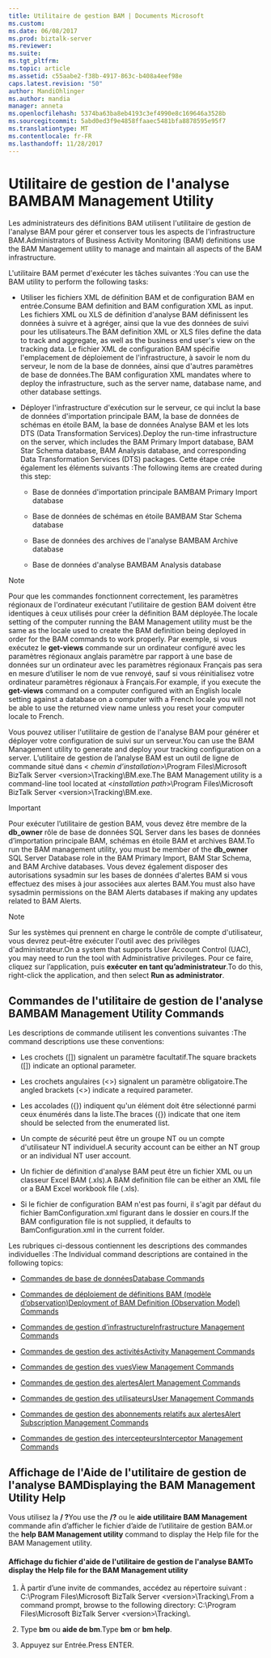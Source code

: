 ```yaml
---
title: Utilitaire de gestion BAM | Documents Microsoft
ms.custom: 
ms.date: 06/08/2017
ms.prod: biztalk-server
ms.reviewer: 
ms.suite: 
ms.tgt_pltfrm: 
ms.topic: article
ms.assetid: c55aabe2-f38b-4917-863c-b408a4eef98e
caps.latest.revision: "50"
author: MandiOhlinger
ms.author: mandia
manager: anneta
ms.openlocfilehash: 5374ba63ba8eb4193c3ef4990e8c169646a3528b
ms.sourcegitcommit: 5abd0ed3f9e4858ffaaec5481bfa8878595e95f7
ms.translationtype: MT
ms.contentlocale: fr-FR
ms.lasthandoff: 11/28/2017
---
```

# <a name="bam-management-utility"></a><span data-ttu-id="c9eba-102">Utilitaire de gestion de l'analyse BAM</span><span class="sxs-lookup"><span data-stu-id="c9eba-102">BAM Management Utility</span></span>
<span data-ttu-id="c9eba-103">Les administrateurs des définitions BAM utilisent l'utilitaire de gestion de l'analyse BAM pour gérer et conserver tous les aspects de l'infrastructure BAM.</span><span class="sxs-lookup"><span data-stu-id="c9eba-103">Administrators of Business Activity Monitoring (BAM) definitions use the BAM Management utility to manage and maintain all aspects of the BAM infrastructure.</span></span>  
  
 <span data-ttu-id="c9eba-104">L'utilitaire BAM permet d'exécuter les tâches suivantes :</span><span class="sxs-lookup"><span data-stu-id="c9eba-104">You can use the BAM utility to perform the following tasks:</span></span>  
  
-   <span data-ttu-id="c9eba-105">Utiliser les fichiers XML de définition BAM et de configuration BAM en entrée.</span><span class="sxs-lookup"><span data-stu-id="c9eba-105">Consume BAM definition and BAM configuration XML as input.</span></span> <span data-ttu-id="c9eba-106">Les fichiers XML ou XLS de définition d'analyse BAM définissent les données à suivre et à agréger, ainsi que la vue des données de suivi pour les utilisateurs.</span><span class="sxs-lookup"><span data-stu-id="c9eba-106">The BAM definition XML or XLS files define the data to track and aggregate, as well as the business end user's view on the tracking data.</span></span> <span data-ttu-id="c9eba-107">Le fichier XML de configuration BAM spécifie l'emplacement de déploiement de l'infrastructure, à savoir le nom du serveur, le nom de la base de données, ainsi que d'autres paramètres de base de données.</span><span class="sxs-lookup"><span data-stu-id="c9eba-107">The BAM configuration XML mandates where to deploy the infrastructure, such as the server name, database name, and other database settings.</span></span>  
  
-   <span data-ttu-id="c9eba-108">Déployer l'infrastructure d'exécution sur le serveur, ce qui inclut la base de données d'importation principale BAM, la base de données de schémas en étoile BAM, la base de données Analyse BAM et les lots DTS (Data Transformation Services).</span><span class="sxs-lookup"><span data-stu-id="c9eba-108">Deploy the run-time infrastructure on the server, which includes the BAM Primary Import database, BAM Star Schema database, BAM Analysis database, and corresponding Data Transformation Services (DTS) packages.</span></span> <span data-ttu-id="c9eba-109">Cette étape crée également les éléments suivants :</span><span class="sxs-lookup"><span data-stu-id="c9eba-109">The following items are created during this step:</span></span>  
  
    -   <span data-ttu-id="c9eba-110">Base de données d'importation principale BAM</span><span class="sxs-lookup"><span data-stu-id="c9eba-110">BAM Primary Import database</span></span>  
  
    -   <span data-ttu-id="c9eba-111">Base de données de schémas en étoile BAM</span><span class="sxs-lookup"><span data-stu-id="c9eba-111">BAM Star Schema database</span></span>  
  
    -   <span data-ttu-id="c9eba-112">Base de données des archives de l'analyse BAM</span><span class="sxs-lookup"><span data-stu-id="c9eba-112">BAM Archive database</span></span>  
  
    -   <span data-ttu-id="c9eba-113">Base de données d'analyse BAM</span><span class="sxs-lookup"><span data-stu-id="c9eba-113">BAM Analysis database</span></span>  
  
> [!NOTE]
>  <span data-ttu-id="c9eba-114">Pour que les commandes fonctionnent correctement, les paramètres régionaux de l'ordinateur exécutant l'utilitaire de gestion BAM doivent être identiques à ceux utilisés pour créer la définition BAM déployée.</span><span class="sxs-lookup"><span data-stu-id="c9eba-114">The locale setting of the computer running the BAM Management utility must be the same as the locale used to create the BAM definition being deployed in order for the BAM commands to work properly.</span></span> <span data-ttu-id="c9eba-115">Par exemple, si vous exécutez le **get-views** commande sur un ordinateur configuré avec les paramètres régionaux anglais paramètre par rapport à une base de données sur un ordinateur avec les paramètres régionaux Français pas sera en mesure d’utiliser le nom de vue renvoyé, sauf si vous réinitialisez votre ordinateur paramètres régionaux à Français.</span><span class="sxs-lookup"><span data-stu-id="c9eba-115">For example, if you execute the **get-views** command on a computer configured with an English locale setting against a database on a computer with a French locale you will not be able to use the returned view name unless you reset your computer locale to French.</span></span>  
  
 <span data-ttu-id="c9eba-116">Vous pouvez utiliser l'utilitaire de gestion de l'analyse BAM pour générer et déployer votre configuration de suivi sur un serveur.</span><span class="sxs-lookup"><span data-stu-id="c9eba-116">You can use the BAM Management utility to generate and deploy your tracking configuration on a server.</span></span> <span data-ttu-id="c9eba-117">L’utilitaire de gestion de l’analyse BAM est un outil de ligne de commande situé dans \< *chemin d’installation*\>\Program Files\Microsoft BizTalk Server \<version\>\Tracking\BM.exe.</span><span class="sxs-lookup"><span data-stu-id="c9eba-117">The BAM Management utility is a command-line tool located at \<*installation path*\>\Program Files\Microsoft BizTalk Server \<version\>\Tracking\BM.exe.</span></span>  
  
> [!IMPORTANT]
>  <span data-ttu-id="c9eba-118">Pour exécuter l’utilitaire de gestion BAM, vous devez être membre de la **db_owner** rôle de base de données SQL Server dans les bases de données d’importation principale BAM, schémas en étoile BAM et archives BAM.</span><span class="sxs-lookup"><span data-stu-id="c9eba-118">To run the BAM management utility, you must be member of the **db_owner** SQL Server Database role in the BAM Primary Import, BAM Star Schema, and BAM Archive databases.</span></span> <span data-ttu-id="c9eba-119">Vous devez également disposer des autorisations sysadmin sur les bases de données d'alertes BAM si vous effectuez des mises à jour associées aux alertes BAM.</span><span class="sxs-lookup"><span data-stu-id="c9eba-119">You must also have sysadmin permissions on the BAM Alerts databases if making any updates related to BAM Alerts.</span></span>  
  
> [!NOTE]
>  <span data-ttu-id="c9eba-120">Sur les systèmes qui prennent en charge le contrôle de compte d'utilisateur, vous devrez peut-être exécuter l'outil avec des privilèges d'administrateur.</span><span class="sxs-lookup"><span data-stu-id="c9eba-120">On a system that supports User Account Control (UAC), you may need to run the tool with Administrative privileges.</span></span> <span data-ttu-id="c9eba-121">Pour ce faire, cliquez sur l’application, puis **exécuter en tant qu’administrateur**.</span><span class="sxs-lookup"><span data-stu-id="c9eba-121">To do this, right-click the application, and then select **Run as administrator**.</span></span>  
  
## <a name="bam-management-utility-commands"></a><span data-ttu-id="c9eba-122">Commandes de l'utilitaire de gestion de l'analyse BAM</span><span class="sxs-lookup"><span data-stu-id="c9eba-122">BAM Management Utility Commands</span></span>  
 <span data-ttu-id="c9eba-123">Les descriptions de commande utilisent les conventions suivantes :</span><span class="sxs-lookup"><span data-stu-id="c9eba-123">The command descriptions use these conventions:</span></span>  
  
-   <span data-ttu-id="c9eba-124">Les crochets ([]) signalent un paramètre facultatif.</span><span class="sxs-lookup"><span data-stu-id="c9eba-124">The square brackets ([]) indicate an optional parameter.</span></span>  
  
-   <span data-ttu-id="c9eba-125">Les crochets angulaires (<>) signalent un paramètre obligatoire.</span><span class="sxs-lookup"><span data-stu-id="c9eba-125">The angled brackets (<>) indicate a required parameter.</span></span>  
  
-   <span data-ttu-id="c9eba-126">Les accolades ({}) indiquent qu'un élément doit être sélectionné parmi ceux énumérés dans la liste.</span><span class="sxs-lookup"><span data-stu-id="c9eba-126">The braces ({}) indicate that one item should be selected from the enumerated list.</span></span>  
  
-   <span data-ttu-id="c9eba-127">Un compte de sécurité peut être un groupe NT ou un compte d'utilisateur NT individuel.</span><span class="sxs-lookup"><span data-stu-id="c9eba-127">A security account can be either an NT group or an individual NT user account.</span></span>  
  
-   <span data-ttu-id="c9eba-128">Un fichier de définition d'analyse BAM peut être un fichier XML ou un classeur Excel BAM (.xls).</span><span class="sxs-lookup"><span data-stu-id="c9eba-128">A BAM definition file can be either an XML file or a BAM Excel workbook file (.xls).</span></span>  
  
-   <span data-ttu-id="c9eba-129">Si le fichier de configuration BAM n'est pas fourni, il s'agit par défaut du fichier BamConfiguration.xml figurant dans le dossier en cours.</span><span class="sxs-lookup"><span data-stu-id="c9eba-129">If the BAM configuration file is not supplied, it defaults to BamConfiguration.xml in the current folder.</span></span>  
  
 <span data-ttu-id="c9eba-130">Les rubriques ci-dessous contiennent les descriptions des commandes individuelles :</span><span class="sxs-lookup"><span data-stu-id="c9eba-130">The Individual command descriptions are contained in the following topics:</span></span>  
  
-   [<span data-ttu-id="c9eba-131">Commandes de base de données</span><span class="sxs-lookup"><span data-stu-id="c9eba-131">Database Commands</span></span>](../core/database-commands.md)  
  
-   [<span data-ttu-id="c9eba-132">Commandes de déploiement de définitions BAM (modèle d’observation)</span><span class="sxs-lookup"><span data-stu-id="c9eba-132">Deployment of BAM Definition (Observation Model) Commands</span></span>](../core/deployment-of-bam-definition-observation-model-commands.md)  
  
-   [<span data-ttu-id="c9eba-133">Commandes de gestion d’infrastructure</span><span class="sxs-lookup"><span data-stu-id="c9eba-133">Infrastructure Management Commands</span></span>](../core/infrastructure-management-commands.md)  
  
-   [<span data-ttu-id="c9eba-134">Commandes de gestion des activités</span><span class="sxs-lookup"><span data-stu-id="c9eba-134">Activity Management Commands</span></span>](../core/activity-management-commands.md)  
  
-   [<span data-ttu-id="c9eba-135">Commandes de gestion des vues</span><span class="sxs-lookup"><span data-stu-id="c9eba-135">View Management Commands</span></span>](../core/view-management-commands.md)  
  
-   [<span data-ttu-id="c9eba-136">Commandes de gestion des alertes</span><span class="sxs-lookup"><span data-stu-id="c9eba-136">Alert Management Commands</span></span>](../core/alert-management-commands.md)  
  
-   [<span data-ttu-id="c9eba-137">Commandes de gestion des utilisateurs</span><span class="sxs-lookup"><span data-stu-id="c9eba-137">User Management Commands</span></span>](../core/user-management-commands.md)  
  
-   [<span data-ttu-id="c9eba-138">Commandes de gestion des abonnements relatifs aux alertes</span><span class="sxs-lookup"><span data-stu-id="c9eba-138">Alert Subscription Management Commands</span></span>](../core/alert-subscription-management-commands.md)  
  
-   [<span data-ttu-id="c9eba-139">Commandes de gestion des intercepteurs</span><span class="sxs-lookup"><span data-stu-id="c9eba-139">Interceptor Management Commands</span></span>](../core/interceptor-management-commands.md)  
  
## <a name="displaying-the-bam-management-utility-help"></a><span data-ttu-id="c9eba-140">Affichage de l'Aide de l'utilitaire de gestion de l'analyse BAM</span><span class="sxs-lookup"><span data-stu-id="c9eba-140">Displaying the BAM Management Utility Help</span></span>  
 <span data-ttu-id="c9eba-141">Vous utilisez la **/ ?**</span><span class="sxs-lookup"><span data-stu-id="c9eba-141">You use the **/?**</span></span> <span data-ttu-id="c9eba-142">ou le **aide utilitaire BAM Management** commande afin d’afficher le fichier d’aide de l’utilitaire de gestion BAM.</span><span class="sxs-lookup"><span data-stu-id="c9eba-142">or the **help BAM Management utility** command to display the Help file for the BAM Management utility.</span></span>  
  
#### <a name="to-display-the-help-file-for-the-bam-management-utility"></a><span data-ttu-id="c9eba-143">Affichage du fichier d'aide de l'utilitaire de gestion de l'analyse BAM</span><span class="sxs-lookup"><span data-stu-id="c9eba-143">To display the Help file for the BAM Management utility</span></span>  
  
1.  <span data-ttu-id="c9eba-144">À partir d’une invite de commandes, accédez au répertoire suivant : C:\Program Files\Microsoft BizTalk Server \<version\>\Tracking\\.</span><span class="sxs-lookup"><span data-stu-id="c9eba-144">From a command prompt, browse to the following directory: C:\Program Files\Microsoft BizTalk Server \<version\>\Tracking\\.</span></span>  
  
2.  <span data-ttu-id="c9eba-145">Type **bm** ou **aide de bm**.</span><span class="sxs-lookup"><span data-stu-id="c9eba-145">Type **bm** or **bm help**.</span></span>  
  
3.  <span data-ttu-id="c9eba-146">Appuyez sur Entrée.</span><span class="sxs-lookup"><span data-stu-id="c9eba-146">Press ENTER.</span></span>